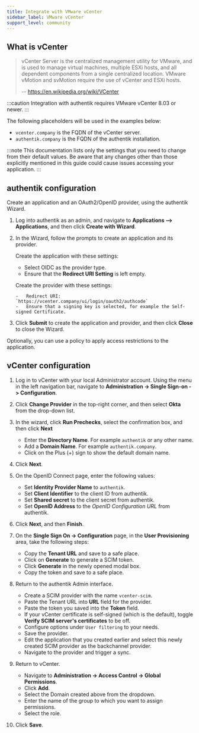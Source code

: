 ```yaml
---
title: Integrate with VMware vCenter
sidebar_label: VMware vCenter
support_level: community
---
```


## What is vCenter

> vCenter Server is the centralized management utility for VMware, and is used to manage virtual machines, multiple ESXi hosts, and all dependent components from a single centralized location. VMware vMotion and svMotion require the use of vCenter and ESXi hosts.
>
> -- https://en.wikipedia.org/wiki/VCenter

:::caution
Integration with authentik requires VMware vCenter 8.03 or newer.
:::

The following placeholders will be used in the examples below:

- `vcenter.company` is the FQDN of the vCenter server.
- `authentik.company` is the FQDN of the authentik installation.

:::note
This documentation lists only the settings that you need to change from their default values. Be aware that any changes other than those explicitly mentioned in this guide could cause issues accessing your application.
:::

## authentik configuration

Create an application and an OAuth2/OpenID provider, using the authentik Wizard.

1.  Log into authentik as an admin, and navigate to **Applications --> Applications**, and then click **Create with Wizard**.

2.  In the Wizard, follow the prompts to create an application and its provider.

    Create the application with these settings:

    - Select OIDC as the provider type.
    - Ensure that the **Redirect URI Setting** is left empty.

    Create the provider with these settings:

        -   Redirect URI: `https://vcenter.company/ui/login/oauth2/authcode`
        -   Ensure that a signing key is selected, for example the Self-signed Certificate.

3.  Click **Submit** to create the application and provider, and then click **Close** to close the Wizard.

Optionally, you can use a policy to apply access restrictions to the application.

## vCenter configuration

1. Log in to vCenter with your local Administrator account. Using the menu in the left navigation bar, navigate to **Administration -> Single Sign-on -> Configuration**.

2. Click **Change Provider** in the top-right corner, and then select **Okta** from the drop-down list.

3. In the wizard, click **Run Prechecks**, select the confirmation box, and then click **Next**

    - Enter the **Directory Name**. For example `authentik` or any other name.
    - Add a **Domain Name**. For example `authentik.company`.
    - Click on the Plus (+) sign to show the default domain name.

4. Click **Next**.

5. On the OpenID Connect page, enter the following values:

    - Set **Identity Provider Name** to `authentik`.
    - Set **Client Identifier** to the client ID from authentik.
    - Set **Shared secret** to the client secret from authentik.
    - Set **OpenID Address** to the _OpenID Configuration URL_ from authentik.

6. Click **Next**, and then **Finish**.

7. On the **Single Sign On -> Configuration** page, in the **User Provisioning** area, take the following steps:

    - Copy the **Tenant URL** and save to a safe place.
    - Click on **Generate** to generate a SCIM token.
    - Click **Generate** in the newly opened modal box.
    - Copy the token and save to a safe place.

8. Return to the authentik Admin interface.

    - Create a SCIM provider with the name `vcenter-scim`.
    - Paste the Tenant URL into **URL** field for the provider.
    - Paste the token you saved into the **Token** field.
    - If your vCenter certificate is self-signed (which is the default), toggle **Verify SCIM server's certificates** to be off.
    - Configure options under `User filtering` to your needs.
    - Save the provider.
    - Edit the application that you created earlier and select this newly created SCIM provider as the backchannel provider.
    - Navigate to the provider and trigger a sync.

9. Return to vCenter.

    - Navigate to **Administration -> Access Control -> Global Permissions**.
    - Click **Add**.
    - Select the Domain created above from the dropdown.
    - Enter the name of the group to which you want to assign permissions.
    - Select the role.

10. Click **Save**.
